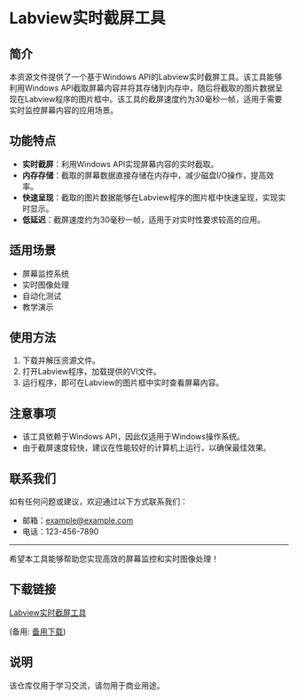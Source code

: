 # Labview实时截屏工具

## 简介
本资源文件提供了一个基于Windows API的Labview实时截屏工具。该工具能够利用Windows API截取屏幕内容并将其存储到内存中，随后将截取的图片数据呈现在Labview程序的图片框中。该工具的截屏速度约为30毫秒一帧，适用于需要实时监控屏幕内容的应用场景。

## 功能特点
- **实时截屏**：利用Windows API实现屏幕内容的实时截取。
- **内存存储**：截取的屏幕数据直接存储在内存中，减少磁盘I/O操作，提高效率。
- **快速呈现**：截取的图片数据能够在Labview程序的图片框中快速呈现，实现实时显示。
- **低延迟**：截屏速度约为30毫秒一帧，适用于对实时性要求较高的应用。

## 适用场景
- 屏幕监控系统
- 实时图像处理
- 自动化测试
- 教学演示

## 使用方法
1. 下载并解压资源文件。
2. 打开Labview程序，加载提供的VI文件。
3. 运行程序，即可在Labview的图片框中实时查看屏幕内容。

## 注意事项
- 该工具依赖于Windows API，因此仅适用于Windows操作系统。
- 由于截屏速度较快，建议在性能较好的计算机上运行，以确保最佳效果。

## 联系我们
如有任何问题或建议，欢迎通过以下方式联系我们：
- 邮箱：example@example.com
- 电话：123-456-7890

---

希望本工具能够帮助您实现高效的屏幕监控和实时图像处理！

## 下载链接
[Labview实时截屏工具](https://pan.quark.cn/s/189632931612) 

(备用: [备用下载](https://pan.baidu.com/s/1HMyfjBwkNJjoRcPtSxGKRw?pwd=1234))

## 说明

该仓库仅用于学习交流，请勿用于商业用途。
